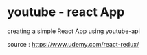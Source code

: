 # youtube - react App
creating a simple React App using youtube-api

source : https://www.udemy.com/react-redux/
